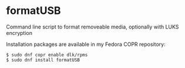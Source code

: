# formatUSB

Command line script to format removeable media, optionally with LUKS encryption

Installation packages are available in my Fedora COPR repository:
```
$ sudo dnf copr enable dlk/rpms
$ sudo dnf install formatUSB
```
